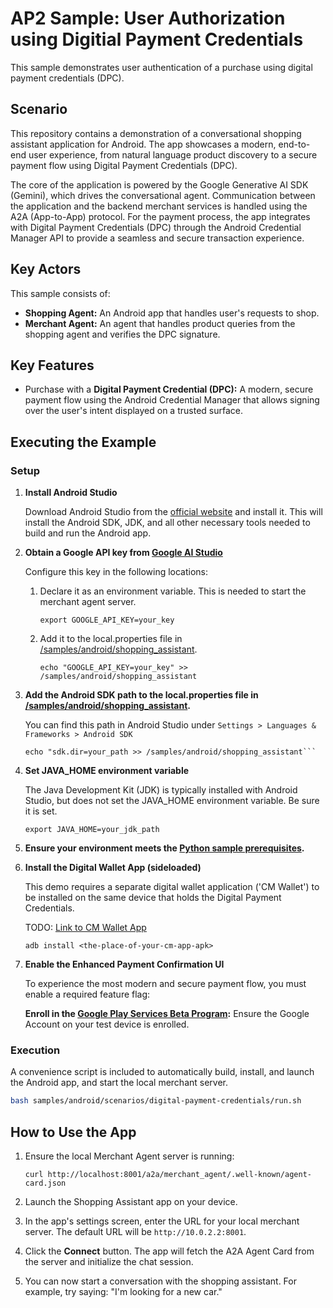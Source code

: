 # AP2 Sample: User Authorization using Digitial Payment Credentials

This sample demonstrates user authentication of a purchase using digital payment
credentials (DPC).

## Scenario

This repository contains a demonstration of a conversational shopping assistant
application for Android. The app showcases a modern, end-to-end user experience,
from natural language product discovery to a secure payment flow using Digital
Payment Credentials (DPC).

The core of the application is powered by the Google Generative AI SDK (Gemini),
which drives the conversational agent. Communication between the application and
the backend merchant services is handled using the A2A (App-to-App) protocol.
For the payment process, the app integrates with Digital Payment Credentials
(DPC) through the Android Credential Manager API to provide a seamless and
secure transaction experience.

## Key Actors

This sample consists of:

*   **Shopping Agent:** An Android app that handles user's requests to shop.
*   **Merchant Agent:** An agent that handles product queries from the shopping
    agent and verifies the DPC signature.

## Key Features

-   Purchase with a **Digital Payment Credential (DPC):** A modern, secure
    payment flow using the Android Credential Manager that allows signing over
    the user's intent displayed on a trusted surface.

## Executing the Example

### Setup

1.  **Install Android Studio**

    Download Android Studio from the
    [official website](https://developer.android.com/studio) and install it.
    This will install the Android SDK, JDK, and all other necessary tools needed
    to build and run the Android app.

2.  **Obtain a Google API key from
    [Google AI Studio](https://aistudio.google.com/apikey)**

    Configure this key in the following locations:

    1.  Declare it as an environment variable. This is needed to start the
        merchant agent server.

        ```
        export GOOGLE_API_KEY=your_key
        ```

    1.  Add it to the local.properties file in
        [/samples/android/shopping_assistant](/samples/android/shopping_assistant).

        ```
        echo "GOOGLE_API_KEY=your_key" >> /samples/android/shopping_assistant
        ```

3.  **Add the Android SDK path to the local.properties file in
    [/samples/android/shopping_assistant](/samples/android/shopping_assistant).**

    You can find this path in Android Studio under `Settings > Languages &
    Frameworks > Android SDK`

    ~~~
    echo "sdk.dir=your_path >> /samples/android/shopping_assistant```
    ~~~

4.  **Set JAVA_HOME environment variable**

    The Java Development Kit (JDK) is typically installed with Android Studio,
    but does not set the JAVA_HOME environment variable. Be sure it is set.

    ```
    export JAVA_HOME=your_jdk_path
    ```

5.  **Ensure your environment meets
    the [Python sample prerequisites](../../../python).**

6.  **Install the Digital Wallet App (sideloaded)**

    This demo requires a separate digital wallet application ('CM Wallet') to be
    installed on the same device that holds the Digital Payment Credentials.

    TODO:
    [Link to CM Wallet App](https://drive.google.com/file/d/1N_mtKpyBARY_DPucdJqgmnXviOkmsYwP/view?usp=sharing)

    ```
    adb install <the-place-of-your-cm-app-apk>
    ```

7.  **Enable the Enhanced Payment Confirmation UI**

    To experience the most modern and secure payment flow, you must enable a
    required feature flag:

    **Enroll in the
    [Google Play Services Beta Program](https://developers.google.com/android/guides/beta-program):**
    Ensure the Google Account on your test device is enrolled.

### Execution

A convenience script is included to automatically build, install, and launch the
Android app, and start the local merchant server.

```sh
bash samples/android/scenarios/digital-payment-credentials/run.sh
```

## How to Use the App

1.  Ensure the local Merchant Agent server is running:

    ```
    curl http://localhost:8001/a2a/merchant_agent/.well-known/agent-card.json
    ```

2.  Launch the Shopping Assistant app on your device.

3.  In the app's settings screen, enter the URL for your local merchant server.
    The default URL will be `http://10.0.2.2:8001`.

4.  Click the **Connect** button. The app will fetch the A2A Agent Card from the
    server and initialize the chat session.

5.  You can now start a conversation with the shopping assistant. For example,
    try saying: "I'm looking for a new car."
